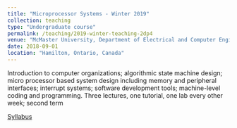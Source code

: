 ```yaml
---
title: "Microprocessor Systems - Winter 2019"
collection: teaching
type: "Undergraduate course"
permalink: /teaching/2019-winter-teaching-2dp4
venue: "McMaster University, Department of Electrical and Computer Engineering"
date: 2018-09-01
location: "Hamilton, Ontario, Canada"
---
```


Introduction to computer organizations; algorithmic state machine design; micro processor based system design including memory and peripheral interfaces; interrupt systems; software development tools; machine-level coding and programming.
Three lectures, one tutorial, one lab every other week; second term

<a href="https://www.eng.mcmaster.ca/sites/default/files/compeng_2dp4_c01c02_w2019.pdf">Syllabus</a>

